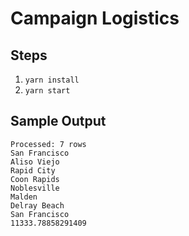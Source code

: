 # Campaign Logistics

## Steps
1. ```yarn install```
2. ```yarn start```

## Sample Output
```
Processed: 7 rows
San Francisco
Aliso Viejo
Rapid City
Coon Rapids
Noblesville
Malden
Delray Beach
San Francisco
11333.78858291409
```
